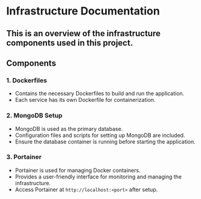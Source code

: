 # Infrastructure Documentation

## This is an overview of the infrastructure components used in this project.

## Components

### 1. Dockerfiles
- Contains the necessary Dockerfiles to build and run the application.
- Each service has its own Dockerfile for containerization.

### 2. MongoDB Setup
- MongoDB is used as the primary database.
- Configuration files and scripts for setting up MongoDB are included.
- Ensure the database container is running before starting the application.

### 3. Portainer
- Portainer is used for managing Docker containers.
- Provides a user-friendly interface for monitoring and managing the infrastructure.
- Access Portainer at `http://localhost:<port>` after setup.
